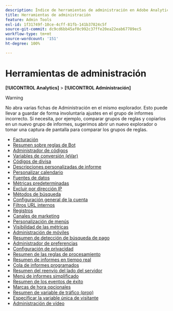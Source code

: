 ```yaml
---
description: Índice de herramientas de administración en Adobe Analytics.
title: Herramientas de administración
feature: Admin Tools
exl-id: 1f31749f-10ce-4cff-81fb-141b37824c5f
source-git-commit: dc9cd6bb45af0c992c37ffe20ea22eab67789ec5
workflow-type: tm+mt
source-wordcount: '151'
ht-degree: 100%

---
```


# Herramientas de administración

**[!UICONTROL Analytics]** > **[!UICONTROL Administración]**

>[!WARNING]
>
>No abra varias fichas de Administración en el mismo explorador. Esto puede llevar a guardar de forma involuntaria ajustes en el grupo de informes incorrecto. Si necesita, por ejemplo, comparar grupos de reglas y copiarlos en un nuevo grupo de informes, sugerimos abrir un nuevo explorador o tomar una captura de pantalla para comparar los grupos de reglas.

+ [Facturación](billing-admin.md)
+ [Resumen sobre reglas de Bot](/help/admin/admin/c-manage-report-suites/c-edit-report-suites/general/bot-removal/bot-rules.md)
+ [Administrador de códigos](code-manager-admin.md)
+ [Variables de conversión (eVar)](/help/admin/admin/c-manage-report-suites/c-edit-report-suites/conversion-var-admin/conversion-var-admin.md)
+ [Códigos de divisa](currency.md)
+ [Descripciones personalizadas de informe](/help/admin/admin/c-manage-report-suites/c-edit-report-suites/c-traffic-variables/custom-desc-admin.md)
+ [Personalizar calendario](/help/admin/admin/c-manage-report-suites/c-edit-report-suites/general/custom-calendar.md)
+ [Fuentes de datos](data-sources.md)
+ [Métricas predeterminadas](default-metrics.md)
+ [Excluir por dirección IP](exclude-ip.md)
+ [Métodos de búsqueda](/help/admin/admin/c-manage-report-suites/c-edit-report-suites/conversion-var-admin/finding-methods.md)
+ [Configuración general de la cuenta](/help/admin/admin/c-manage-report-suites/c-edit-report-suites/general/general-acct-settings-admin.md)
+ [Filtros URL internos](/help/admin/admin/c-manage-report-suites/c-edit-report-suites/general/internal-url-filter-admin.md)
+ [Registros](logs.md)
+ [Canales de marketing](/help/admin/admin/c-manage-report-suites/c-edit-report-suites/marketing-channels-admin.md)
+ [Personalización de menús](/help/admin/admin/c-manage-report-suites/c-edit-report-suites/general/customize-menus.md)
+ [Visibilidad de las métricas](metric-visibility.md)
+ [Administración de móviles](/help/admin/admin/c-manage-report-suites/c-edit-report-suites/mobile-management.md)
+ [Resumen de detección de búsqueda de pago](/help/admin/admin/c-manage-report-suites/c-edit-report-suites/general/paid-search-detection/paid-search-detection.md)
+ [Administrador de preferencias](preferences-manager.md)
+ [Configuración de privacidad](/help/admin/admin/c-manage-report-suites/c-edit-report-suites/general/privacy-settings.md)
+ [Resumen de las reglas de procesamiento](/help/admin/admin/c-manage-report-suites/c-edit-report-suites/general/c-processing-rules/processing-rules.md)
+ [Resumen de informes en tiempo real](/help/admin/admin/c-manage-report-suites/c-edit-report-suites/realtime/realtime.md)
+ [Cola de informes programados](scheduled-reports-admin.md)
+ [Resumen del reenvío del lado del servidor](/help/admin/admin/c-manage-report-suites/c-edit-report-suites/general/c-server-side-forwarding/ssf.md)
+ [Menú de informes simplificado](t-simplified-menu.md)
+ [Resumen de los eventos de éxito](/help/admin/admin/c-manage-report-suites/c-edit-report-suites/conversion-var-admin/c-success-events/success-event.md)
+ [Marcas de hora opcionales](/help/admin/admin/c-manage-report-suites/c-edit-report-suites/general/timestamp-optional.md)
+ [Resumen de variable de tráfico (prop)](/help/admin/admin/c-manage-report-suites/c-edit-report-suites/c-traffic-variables/traffic-var.md)
+ [Especificar la variable única de visitante](/help/admin/admin/c-manage-report-suites/c-edit-report-suites/conversion-var-admin/unique-visitor-variable-admin/t-unique-visitor-variable.md)
+ [Administración de vídeo](video-management.md)
